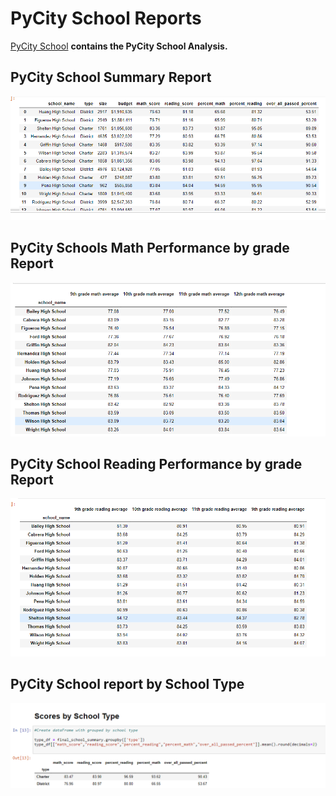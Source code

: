 # PyCity School Reports

<a href="https://github.com/BanuNathan/pandas-Challenge/tree/main/PyCitySchools">PyCity School</a> <strong> contains the PyCity School Analysis.


## PyCity School Summary Report
<img src="https://github.com/BanuNathan/pandas-Challenge/blob/main/PyCitySchools/Resources/Screenshot%20(28).png">

## PyCity Schools Math Performance by grade Report
<img src="https://github.com/BanuNathan/pandas-Challenge/blob/main/PyCitySchools/Resources/Screenshot%20(30).png">

## PyCity School Reading Performance by grade Report
<img src="https://github.com/BanuNathan/pandas-Challenge/blob/main/PyCitySchools/Resources/Screenshot%20(31).png">

## PyCity School report by School Type
<img src="https://github.com/BanuNathan/pandas-Challenge/blob/main/PyCitySchools/Resources/Screenshot%20(32).png">
